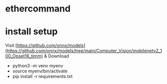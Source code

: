 # ethercommand

# install setup

Visit [https://github.com/onnx/models](https://github.com/onnx/models/tree/main/Computer_Vision/mobilenetv2_100_Opset16_timm) & Download

- python3 -m venv myenv
- source myenv/bin/activate
- pip install -r requirements.txt
